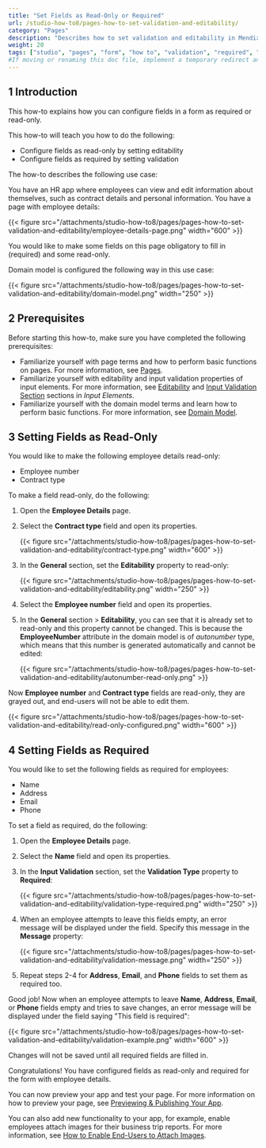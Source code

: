 ```yaml
---
title: "Set Fields as Read-Only or Required"
url: /studio-how-to8/pages-how-to-set-validation-and-editability/
category: "Pages"
description: "Describes how to set validation and editability in Mendix Studio."
weight: 20
tags: ["studio", "pages", "form", "how to", "validation", "required", "read-only", "editability"]
#If moving or renaming this doc file, implement a temporary redirect and let the respective team know they should update the URL in the product. See Mapping to Products for more details.
---
```


## 1 Introduction 

This how-to explains how you can configure fields in a form as required or read-only. 

This how-to will teach you how to do the following:

* Configure fields as read-only by setting editability
* Configure fields as required by setting validation

The how-to describes the following use case: 

You have an HR app where employees can view and edit information about themselves, such as contract details and personal information. You have a page with employee details:

{{< figure src="/attachments/studio-how-to8/pages/pages-how-to-set-validation-and-editability/employee-details-page.png"   width="600"  >}}

You would like to make some fields on this page obligatory to fill in (required) and some read-only.

Domain model is configured the following way in this use case:

{{< figure src="/attachments/studio-how-to8/pages/pages-how-to-set-validation-and-editability/domain-model.png"   width="250"  >}}

## 2 Prerequisites

Before starting this how-to, make sure you have completed the following prerequisites:

* Familiarize yourself with page terms and how to perform basic functions on pages. For more information, see [Pages](/studio8/page-editor/). 
* Familiarize yourself with editability and input validation properties of input elements. For more information, see [Editability](/studio8/page-editor-widgets-input-elements/#editability) and [Input Validation Section](/studio8/page-editor-widgets-input-elements/#validation) sections in *Input Elements*.
* Familiarize yourself with the domain model terms and learn how to perform basic functions. For more information, see [Domain Model](/studio8/domain-models/).

## 3 Setting Fields as Read-Only

You would like to make the following employee details read-only:

* Employee number
* Contract type

To make a field read-only, do the following:

1. Open the **Employee Details** page.

2. Select the **Contract type** field and open its properties.

    {{< figure src="/attachments/studio-how-to8/pages/pages-how-to-set-validation-and-editability/contract-type.png"   width="600"  >}}

3. In the **General** section, set the **Editability** property to read-only:

    {{< figure src="/attachments/studio-how-to8/pages/pages-how-to-set-validation-and-editability/editability.png"   width="250"  >}}

4. Select the **Employee number** field and open its properties.

5. In the **General** section > **Editability**, you can see that it is already set to read-only and this property cannot be changed. This is because the **EmployeeNumber** attribute in the domain model is of *autonumber* type, which means that this number is generated automatically and cannot be edited:

    {{< figure src="/attachments/studio-how-to8/pages/pages-how-to-set-validation-and-editability/autonumber-read-only.png" >}}

Now **Employee number** and **Contract type** fields are read-only, they are grayed out, and end-users will not be able to edit them.

{{< figure src="/attachments/studio-how-to8/pages/pages-how-to-set-validation-and-editability/read-only-configured.png"   width="600"  >}}

## 4 Setting Fields as Required

You would like to set the following fields as required for employees:

* Name
* Address
* Email
* Phone

To set a field as required, do the following:

1. Open the **Employee Details** page.

2. Select the **Name** field and open its properties.

3. In the **Input Validation** section, set the **Validation Type** property to **Required**:

    {{< figure src="/attachments/studio-how-to8/pages/pages-how-to-set-validation-and-editability/validation-type-required.png"   width="250"  >}}
    
4. When an employee attempts to leave this fields empty, an error message will be displayed under the field. Specify this message in the **Message** property:

    {{< figure src="/attachments/studio-how-to8/pages/pages-how-to-set-validation-and-editability/validation-message.png"   width="250"  >}}
    
5. Repeat steps 2-4 for **Address**, **Email**, and **Phone** fields to set them as required too. 

Good job! Now when an employee attempts to leave **Name**, **Address**, **Email**, or **Phone** fields empty and tries to save changes, an error message will be displayed under the field saying "This field is required":

{{< figure src="/attachments/studio-how-to8/pages/pages-how-to-set-validation-and-editability/validation-example.png"   width="600"  >}}

Changes will not be saved until all required fields are filled in.

Congratulations! You have configured fields as read-only and required for the form with employee details.

You can now preview your app and test your page. For more information on how to preview your page, see [Previewing & Publishing Your App](/studio8/publishing-app/).

You can also add new functionality to your app, for example, enable employees attach images for their business trip reports. For more information, see [How to Enable End-Users to Attach Images](/studio-how-to8/pages-how-to-attach-images/).